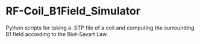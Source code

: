 # RF-Coil_B1Field_Simulator
Python scripts for taking a .STP file of a coil and computing the surrounding B1 field according to the Biot-Savart Law.

